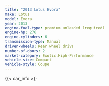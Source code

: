 ```yaml
---
title: "2013 Lotus Evora"
make: Lotus
model: Evora
year: 2013
engine-fuel-type: premium unleaded (required)
engine-hp: 276
engine-cylinders: 6
transmission-type: Manual
driven-wheels: Rear wheel drive
number-of-doors: 2
market-category: Exotic,High-Performance
vehicle-size: Compact
vehicle-style: Coupe
---
```


{{< car_info >}}
